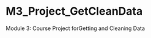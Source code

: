 M3_Project_GetCleanData
=======================

Module 3: Course Project forGetting and Cleaning Data
